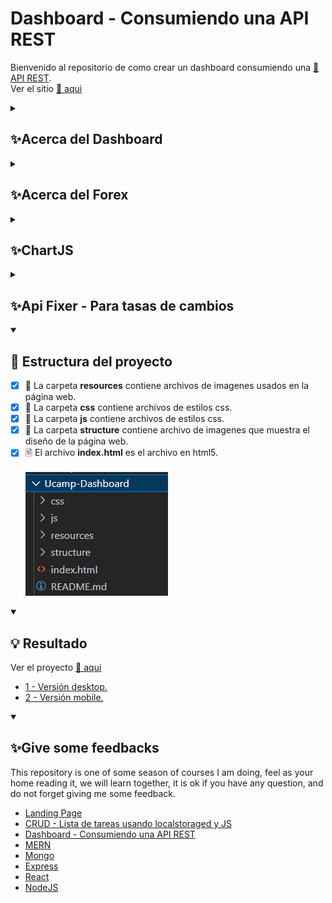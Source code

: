 # Dashboard - Consumiendo una API REST
Bienvenido al repositorio de como crear un dashboard consumiendo una <a href="https://apilayer.com/">🔗 API REST</a>.
<br>
Ver el sitio <a href="https://edwincruz13.github.io/Ucamp-Dashboard/" target="_blank" rel="noopener">🔗 aqui</a>

<details close="">
  <summary><h2>✨Acerca del Dashboard</h2></summary>
  <br>
<p dir="auto">
    Un dashboard es una herramienta personalizable de visualización de datos, que te ayuda a conectar tus archivos, servicios, API o archivos adjuntos, y muestra estos datos como tablas, tipos de gráficas u otras visualizaciones de datos al espectador y reduce el esfuerzo manual.
    <br><br>
    <img src="https://github.com/EdwinCruz13/Ucamp-Dashboard/blob/main/resources/dashboard.png?raw=true" />
    <br><br>
    El seguimiento en tiempo real de este tipo de datos reduce las horas de análisis y las largas líneas de comunicación que antes suponían un reto para las empresas.
    <br><br>
    Los dashboards responden a preguntas importantes sobre tu negocio. A diferencia de las herramientas avanzadas de inteligencia empresarial, los dashboards están diseñados para el análisis rápido y el conocimiento de la información. 
</p>
</details>

<details close="">
  <summary><h2>✨Acerca del Forex</h2></summary>
  <br>
<p dir="auto">
    Forex, también conocido como mercado de divisas, es la conversión de una divisa a otra. Es uno de los mercados más activos del mundo, con particulares, empresas y bancos que llevan a cabo un volumen de operaciones diario por valor de 6,6 billones de dólares.
    <br><br>
     <img src="https://github.com/EdwinCruz13/Ucamp-Dashboard/blob/main/resources/forex.png?raw=true" />
    <br><br>
    Un gran número de operaciones se llevan a cabo por razones prácticas, pero la gran mayoría de conversiones de divisas la realizan inversores para obtener beneficios. La cantidad de divisas convertidas a diario puede provocar que los movimientos de precio de algunas de ellas sean extremadamente volátiles y es un factor que se debe tener en cuenta antes de empezar a operar con forex.
</p>
</details>


<details close="">
  <summary><h2>✨ChartJS</h2></summary>
  <br>
<p dir="auto">
    Chart.js proporciona un conjunto de tipos de gráficos, complementos y opciones de personalización de uso frecuente. Además de un conjunto razonable de tipos de gráficos integrados, puede usar tipos de gráficos adicionales mantenidos por la comunidad. Además de eso, es posible combinar varios tipos de gráficos en un gráfico mixto (básicamente, combinar varios tipos de gráficos en uno en el mismo lienzo).
    <br><br>
     <img src="https://github.com/EdwinCruz13/Ucamp-Dashboard/blob/main/structure/chartjs.png?raw=true" />
    <br><br>
    Chart.js viene con tipos de TypeScript incorporados y es compatible con todos los marcos de JavaScript populares, incluidos React, Vue, Svelte y Angular. Puede usar Chart.js directamente o aprovechar paquetes de contenedores bien mantenidos que permiten una integración más nativa con los marcos de su elección.
</p>
</details>

<details close="">
  <summary><h2>✨Api Fixer - Para tasas de cambios</h2></summary>
  <br>
<p dir="auto">
    Fixer es una API simple y ligera para tasas de cambio de divisas (forex) actuales e históricas.
    <br><br>
    Impulsada por más de 15 fuentes de datos de tipos de cambio, la 'API Fixer' es capaz de proporcionar datos de tipos de cambio en tiempo real para 170 monedas del mundo. La API viene con múltiples puntos finales, cada uno de los cuales sirve a un caso de uso diferente.
    <br><br>
     <img src="https://github.com/EdwinCruz13/Ucamp-Dashboard/blob/main/structure/apilayer.png?raw=true" />
    <br><br>
    Las funcionalidades de los terminales incluyen obtener los datos de tipos de cambio más recientes para todas las monedas o un conjunto específico de ellas, convertir montos de una moneda a otra, recuperar datos de series temporales para una o varias monedas y consultar la API para obtener datos de fluctuación diaria.
    <br><br>
    <a href="https://fixer.io/">Ten una licencia gratis.</a>
</p>
</details>

<details open="">
  <summary><h2>🚀 Estructura del proyecto</h2></summary>
<p dir="auto"> 

- [x] 📁 La carpeta <b>resources</b> contiene archivos de imagenes usados en la página web.
  <br>
- [x] 📁 La carpeta <b>css</b> contiene archivos de estilos css.
  <br>
- [x] 📁 La carpeta <b>js</b> contiene archivos de estilos css.
  <br>
- [x] 📁 La carpeta <b>structure</b> contiene archivo de imagenes que muestra el diseño de la página web.
  <br>
- [x] 🗎  El archivo <b>index.html</b> es el archivo en html5.
  <br><br>
  <img src="https://github.com/EdwinCruz13/Ucamp-Dashboard/blob/main/structure/files.png?raw=true" />
            
</p>
</details>

<details open="">
  <summary><h2>💡 Resultado</h2></summary>
<p dir="auto"> 
  Ver el proyecto <a href="https://edwincruz13.github.io/Ucamp-Dashboard/" target="_blank">🔗 aqui</a>
  <br>
  <ul>
    <li><a href="https://github.com/EdwinCruz13/Ucamp-Dashboard/blob/main/structure/desktop.png?raw=true" target="_blank">1 - Versión desktop.</a></li>
    <li><a href="https://github.com/EdwinCruz13/Ucamp-Dashboard/blob/main/structure/mobil1.png?raw=true" target="_blank"> 2 - Versión mobile.</a></li>
  </ul>        
</p>
</details>


<details open="">
  <summary><h2>✨Give some feedbacks</h2></summary>
<p dir="auto">
  This repository is one of some season of courses I am doing, feel as your home reading it, we will learn together, it is ok if you have any question, and do not forget giving me some feedback.
  </br>
  <ul>
    <li><a href="https://github.com/EdwinCruz13/LandingPage/" target="_blank">Landing Page</a></li>
    <li><a href="https://github.com/EdwinCruz13/Ucamp-Crud" target="_blank">CRUD - Lista de tareas usando localstoraged y JS</a></li>
    <li><a href="https://github.com/EdwinCruz13/Ucamp-Dashboard/" target="_blank">Dashboard - Consumiendo una API REST</a></li>
    <li><a href="https://github.com/EdwinCruz13/MERN" target="_blank">MERN</a></li>
    <li><a href="#" target="_blank">Mongo</a></li>
    <li><a href="#" target="_blank">Express</a></li>
    <li><a href="#" target="_blank">React</a></li>
    <li><a href="https://github.com/EdwinCruz13/NodeJS-Lesson" target="_blank">NodeJS</a></li>
  </ul>

</p>
</details>
